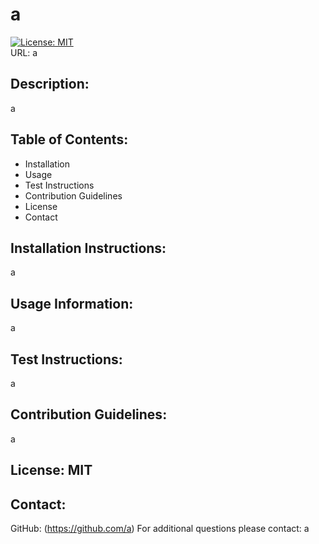 
# a
[![License: MIT](https://img.shields.io/badge/License-MIT-yellow.svg)](https://opensource.org/licenses/MIT)  
URL: a
## Description:
a
## Table of Contents:
* Installation
* Usage
* Test Instructions
* Contribution Guidelines
* License
* Contact
## Installation Instructions:
a
## Usage Information:
a
## Test Instructions:
a
## Contribution Guidelines:
a
## License: MIT
## Contact: 
GitHub: (https://github.com/a)
For additional questions please contact: a